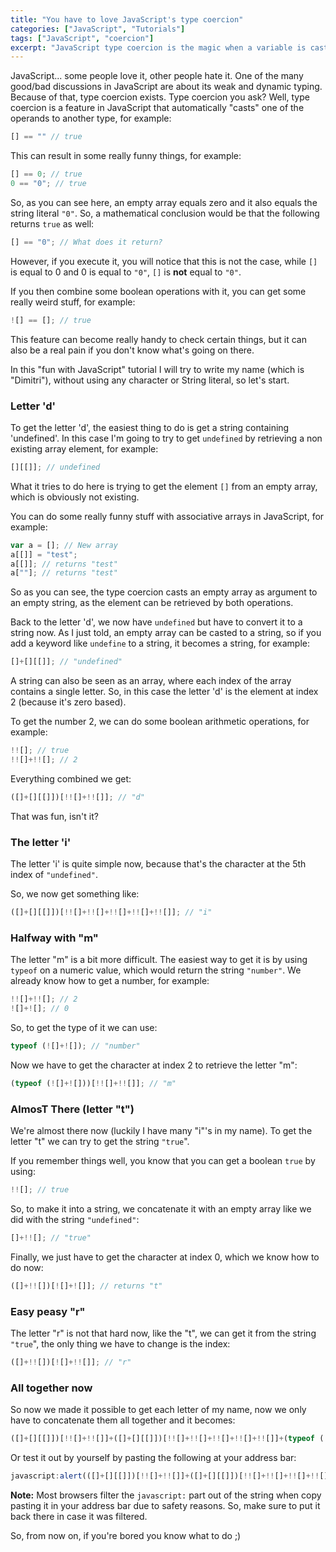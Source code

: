 ```yaml
---
title: "You have to love JavaScript's type coercion"
categories: ["JavaScript", "Tutorials"]
tags: ["JavaScript", "coercion"]
excerpt: "JavaScript type coercion is the magic when a variable is casted to another type to execute. It can be a real pain if you don't know what's happening."
---
```


JavaScript... some people love it, other people hate it. One of the many good/bad discussions in JavaScript are about its weak and dynamic typing. Because of that, type coercion exists. Type coercion you ask? Well, type coercion is a feature in JavaScript that automatically "casts" one of the operands to another type, for example:

```javascript
[] == "" // true
```

This can result in some really funny things, for example:

```javascript
[] == 0; // true
0 == "0"; // true
```

So, as you can see here, an empty array equals zero and it also equals the string literal `"0"`. So, a mathematical conclusion would be that the following returns `true` as well:

```javascript
[] == "0"; // What does it return?
```

However, if you execute it, you will notice that this is not the case, while `[]` is equal to 0 and 0 is equal to `"0"`, `[]` is **not** equal to `"0"`.

If you then combine some boolean operations with it, you can get some really weird stuff, for example:

```javascript
![] == []; // true
```

This feature can become really handy to check certain things, but it can also be a real pain if you don't know what's going on there.

In this "fun with JavaScript" tutorial I will try to write my name (which is "Dimitri"), without using any character or String literal, so let's start.

### Letter 'd'

To get the letter 'd', the easiest thing to do is get a string containing 'undefined'. In this case I'm going to try to get `undefined` by retrieving a non existing array element, for example:

```javascript
[][[]]; // undefined
```

What it tries to do here is trying to get the element `[]` from an empty array, which is obviously not existing.

You can do some really funny stuff with associative arrays in JavaScript, for example:

```javascript
var a = []; // New array
a[[]] = "test";
a[[]]; // returns "test"
a[""]; // returns "test"
```

So as you can see, the type coercion casts an empty array as argument to an empty string, as the element can be retrieved by both operations.

Back to the letter 'd', we now have `undefined` but have to convert it to a string now. As I just told, an empty array can be casted to a string, so if you add a keyword like `undefine` to a string, it becomes a string, for example:

```javascript
[]+[][[]]; // "undefined"
```

A string can also be seen as an array, where each index of the array contains a single letter. So, in this case the letter 'd' is the element at index 2 (because it's zero based).

To get the number 2, we can do some boolean arithmetic operations, for example:

```javascript
!![]; // true
!![]+!![]; // 2
```

Everything combined we get:

```javascript
([]+[][[]])[!![]+!![]]; // "d"
```

That was fun, isn't it?

### The letter 'i'

The letter 'i' is quite simple now, because that's the character at the 5th index of `"undefined"`.

So, we now get something like:

```javascript
([]+[][[]])[!![]+!![]+!![]+!![]+!![]]; // "i"
```

### Halfway with "m"

The letter "m" is a bit more difficult. The easiest way to get it is by using `typeof` on a numeric value, which would return the string `"number"`. We already know how to get a number, for example:

```javascript
!![]+!![]; // 2
![]+![]; // 0
```

So, to get the type of it we can use:

```javascript
typeof (![]+![]); // "number"
```

Now we have to get the character at index 2 to retrieve the letter "m":

```javascript
(typeof (![]+![]))[!![]+!![]]; // "m"
```

### AlmosT There (letter "t")

We're almost there now (luckily I have many "i"'s in my name). To get the letter "t" we can try to get the string `"true`".

If you remember things well, you know that you can get a boolean `true` by using:

```javascript
!![]; // true
```

So, to make it into a string, we concatenate it with an empty array like we did with the string `"undefined"`:

```javascript
[]+!![]; // "true"
```

Finally, we just have to get the character at index 0, which we know how to do now:

```javascript
([]+!![])[![]+![]]; // returns "t"
```

### Easy peasy "r"

The letter "r" is not that hard now, like the "t", we can get it from the string `"true`", the only thing we have to change is the index:

```javascript
([]+!![])[![]+!![]]; // "r"
```

### All together now

So now we made it possible to get each letter of my name, now we only have to concatenate them all together and it becomes:

```javascript
([]+[][[]])[!![]+!![]]+([]+[][[]])[!![]+!![]+!![]+!![]+!![]]+(typeof (![]+![]))[!![]+!![]]+([]+[][[]])[!![]+!![]+!![]+!![]+!![]]+([]+!![])[![]+![]]+([]+!![])[![]+!![]]+([]+[][[]])[!![]+!![]+!![]+!![]+!![]]; // "dimitri"
```

Or test it out by yourself by pasting the following at your address bar:

```javascript
javascript:alert(([]+[][[]])[!![]+!![]]+([]+[][[]])[!![]+!![]+!![]+!![]+!![]]+(typeof (![]+![]))[!![]+!![]]+([]+[][[]])[!![]+!![]+!![]+!![]+!![]]+([]+!![])[![]+![]]+([]+!![])[![]+!![]]+([]+[][[]])[!![]+!![]+!![]+!![]+!![]])
```

**Note:** Most browsers filter the `javascript:` part out of the string when copy pasting it in your address bar due to safety reasons. So, make sure to put it back there in case it was filtered.

So, from now on, if you're bored you know what to do ;)
